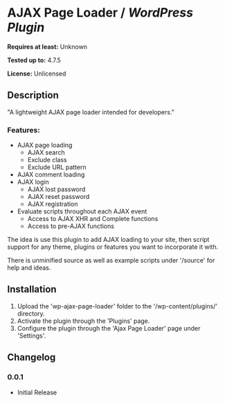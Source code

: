 # AJAX Page Loader / ***WordPress Plugin***


**Requires at least:** Unknown

**Tested up to:** 4.7.5

**License:** Unlicensed

## Description

"A lightweight AJAX page loader intended for developers."

### Features:
* AJAX page loading
	* AJAX search
	* Exclude class
	* Exclude URL pattern
* AJAX comment loading
* AJAX login
	* AJAX lost password
	* AJAX reset password
	* AJAX registration
* Evaluate scripts throughout each AJAX event
	* Access to AJAX XHR and Complete functions
	* Access to pre-AJAX functions

The idea is use this plugin to add AJAX loading to your site, then script support for any theme, plugins or features you want to incorporate it with.

There is unminified source as well as example scripts under '/source' for help and ideas.

## Installation

1. Upload the 'wp-ajax-page-loader' folder to the '/wp-content/plugins/' directory.
2. Activate the plugin through the 'Plugins' page.
3. Configure the plugin through the 'Ajax Page Loader' page under 'Settings'.

## Changelog
### 0.0.1
* Initial Release
